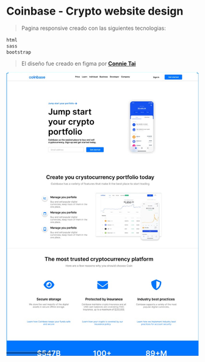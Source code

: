 # **Coinbase - Crypto website design**

> Pagina responsive creado con las siguientes tecnologias:

```
html
sass
bootstrap
```

>El diseño fue creado en figma por [**Connie Tai**](https://www.figma.com/community/file/1111513033405865081)

![Alt design](./assets/img/image.png)
